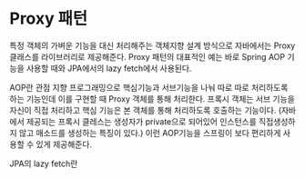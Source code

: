 # Proxy 패턴
특정 객체의 가벼운 기능을 대신 처리해주는 객체지향 설계 방식으로 자바에서는 Proxy 클래스를 라이브러리로 제공해준다. 
Proxy 패턴의 대표적인 예는 바로 Spring AOP 기능을 사용할 때와 JPA에서의 lazy fetch에서 사용된다.   

AOP란 관점 지향 프로그래밍으로 핵심기능과 서브기능을 나눠 따로 따로 처리하도록 하는 기능인데 이를 구현할 때 Proxy 객체를 통해 처리한다. 
프록시 객체는 서브 기능을 자신이 직접 처리하고 핵심 기능은 본 객체를 통해 처리하도록 호출하는 기능이다. 
(자바에서 제공되는 프록시 클레스는 생성자가 private으로 되어있어 인스턴스를 직접생성하지 않고 매소드를 생성하는 특징이 있다.) 
이런 AOP기능을 스프링이 보다 편리하게 사용할 수 있게 제공해준다.   

 JPA의 lazy fetch란
